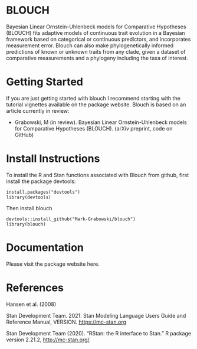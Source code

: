 # BLOUCH
Bayesian Linear Ornstein-Uhlenbeck models for Comparative Hypotheses (BLOUCH) fits adaptive models of continuous trait evolution in a Bayesian framework based on categorical or continuous predictors, and incorporates measurement error. Blouch can also make phylogenetically informed predictions of known or unknown traits from any clade, given a dataset of comparative measurements and a phylogeny including the taxa of interest.

# Getting Started
If you are just getting started with blouch I recommend starting with the tutorial vignettes available on the package website. Blouch is based on an article currently in review:

+ Grabowski, M (in review). Bayesian Linear Ornstein-Uhlenbeck models for Comparative Hypotheses (BLOUCH). (arXiv preprint, code on GitHub)

# Install Instructions
To install the R and Stan functions associated with Blouch from github, first install the package devtools:
```{r}
install.packages("devtools")
library(devtools)
```
Then install blouch
```{r}
devtools::install_github("Mark-Grabowski/blouch")
library(blouch)
```

# Documentation
Please visit the package website here.

# References
Hansen et al. (2008)

Stan Development Team. 2021. Stan Modeling Language Users Guide and Reference Manual, VERSION. https://mc-stan.org

Stan Development Team (2020). “RStan: the R interface to Stan.” R package version 2.21.2, http://mc-stan.org/.

